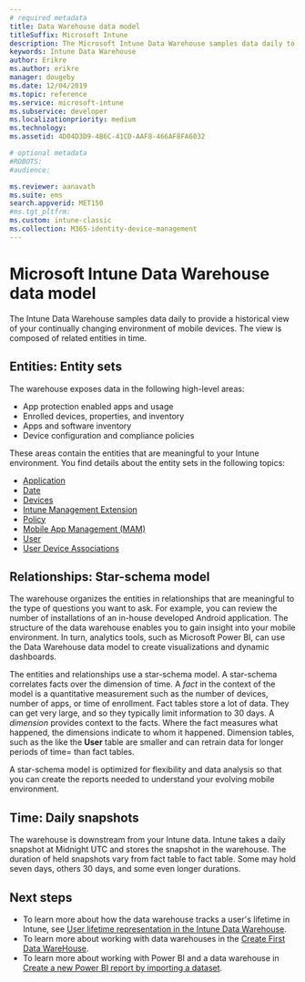 ```yaml
---
# required metadata
title: Data Warehouse data model
titleSuffix: Microsoft Intune
description: The Microsoft Intune Data Warehouse samples data daily to provide a historical view of your continually changing mobile environment.
keywords: Intune Data Warehouse
author: Erikre
ms.author: erikre
manager: dougeby
ms.date: 12/04/2019
ms.topic: reference
ms.service: microsoft-intune
ms.subservice: developer
ms.localizationpriority: medium
ms.technology:
ms.assetid: 4D04D3D9-4B6C-41CD-AAF8-466AF8FA6032

# optional metadata
#ROBOTS:
#audience:

ms.reviewer: aanavath
ms.suite: ems
search.appverid: MET150
#ms.tgt_pltfrm:
ms.custom: intune-classic
ms.collection: M365-identity-device-management
---
```


# Microsoft Intune Data Warehouse data model

The Intune Data Warehouse samples data daily to provide a historical view of your continually changing environment of mobile devices. The view is composed of related entities in time.

## Entities: Entity sets

The warehouse exposes data in the following high-level areas:

- App protection enabled apps and usage
- Enrolled devices, properties, and inventory
- Apps and software inventory
- Device configuration and compliance policies

These areas contain the entities that are meaningful to your Intune environment. You find details about the entity sets in the following topics:

- [Application](reports-ref-application.md)
- [Date](reports-ref-date.md)
- [Devices](reports-ref-devices.md)
- [Intune Management Extension](reports-ref-intunemanagementextension.md)
- [Policy](reports-ref-policy.md)
- [Mobile App Management (MAM)](../apps/app-management.md)
- [User](reports-ref-user.md)
- [User Device Associations](reports-ref-user-device.md)

## Relationships: Star-schema model

The warehouse organizes the entities in relationships that are meaningful to the type of questions you want to ask. For example, you can review the number of installations of an in-house developed Android application. The structure of the data warehouse enables you to gain insight into your mobile environment. In turn, analytics tools, such as Microsoft Power BI, can use the Data Warehouse data model to create visualizations and dynamic dashboards.

The entities and relationships use a star-schema model. A star-schema correlates facts over the dimension of time. A *fact* in the context of the model is a quantitative measurement such as the number of devices, number of apps, or time of enrollment. Fact tables store a lot of data. They can get very large, and so they typically limit information to 30 days. A *dimension* provides context to the facts. Where the fact measures what happened, the dimensions indicate to whom it happened. Dimension tables, such as the like the **User** table are smaller and can retrain data for longer periods of time= than fact tables.

A star-schema model is optimized for flexibility and data analysis so that you can create the reports needed to understand your evolving mobile environment.

## Time: Daily snapshots

The warehouse is downstream from your Intune data. Intune takes a daily snapshot at Midnight UTC and stores the snapshot in the warehouse. The duration of held snapshots vary from fact table to fact table. Some may hold seven days, others 30 days, and some even longer durations.

## Next steps

- To learn more about how the data warehouse tracks a user's lifetime in Intune, see [User lifetime representation in the Intune Data Warehouse](reports-ref-user-timeline.md).
- To learn more about working with data warehouses in the [Create First Data WareHouse](https://www.codeproject.com/Articles/652108/Create-First-Data-WareHouse).
- To learn more about working with Power BI and a data warehouse in [Create a new Power BI report by importing a dataset](https://powerbi.microsoft.com/documentation/powerbi-service-create-a-new-report/). 
